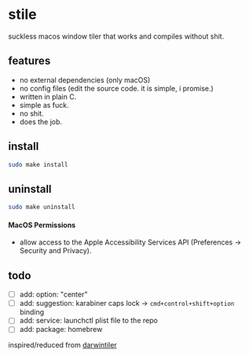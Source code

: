 # stile

suckless macos window tiler that works and compiles without shit.

## features

- no external dependencies (only macOS)
- no config files (edit the source code. it is simple, i promise.)
- written in plain C.
- simple as fuck.
- no shit.
- does the job.

## install

```sh
sudo make install
```

## uninstall
```sh
sudo make uninstall
```

#### MacOS Permissions
- allow access to the Apple Accessibility Services API (Preferences -> Security
  and Privacy).

## todo

- [ ] add: option: "center"
- [ ] add: suggestion: karabiner caps lock -> `cmd+control+shift+option` binding
- [ ] add: service: launchctl plist file to the repo
- [ ] add: package: homebrew

inspired/reduced from [darwintiler](https://github.com/veryjos/darwintiler)

